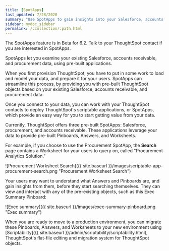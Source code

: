 ```yaml
---
title: [SpotApps]
last_updated: 7/28/2020
summary: "Use SpotApps to gain insights into your Salesforce, accounts receivable, or procurement instances."
sidebar: mydoc_sidebar
permalink: /:collection/:path.html
---
```

The SpotApps feature is in <span class="label label-beta">Beta</span> for 6.2. Talk to your ThoughtSpot contact if you are interested in SpotApps.

SpotApps let you examine your existing Salesforce, accounts receivable, and procurement data, using pre-built applications.

When you first provision ThoughtSpot, you have to put in some work to load and model your data, and prepare it for your users. SpotApps can streamline this process, by providing you with pre-built ThoughtSpot objects based on your existing Salesforce, accounts receivable, and procurement data.

Once you connect to your data, you can work with your ThoughtSpot contacts to deploy ThoughtSpot's scriptable applications, or SpotApps, which provide an easy way for you to start getting value from your data.

Currently, ThoughtSpot offers three pre-built SpotApps: Salesforce, procurement, and accounts receivable. These applications leverage your data to provide pre-built Pinboards, Answers, and Worksheets.

For example, if you choose to use the Procurement SpotApp, the **Search** page contains a Worksheet for your users to query on, called "Procurement Analytics Solution."

![Procurement Worksheet Search]({{ site.baseurl }}/images/scriptable-app-procurement-search.png "Procurement Worksheet Search")

Your users may want to understand what Answers and Pinboards are, and gain insights from them, before they start searching themselves. They can view and interact with any of the pre-existing objects, such as this Exec Summary Pinboard:

![Exec summary]({{ site.baseurl }}/images/exec-summary-pinboard.png "Exec summary")

When you are ready to move to a production environment, you can migrate these Pinboards, Answers, and Worksheets to your new environment using [Scriptability]({{ site.baseurl }}/admin/scriptability/scriptability.html), ThoughtSpot's flat-file editing and migration system for ThoughtSpot objects.
